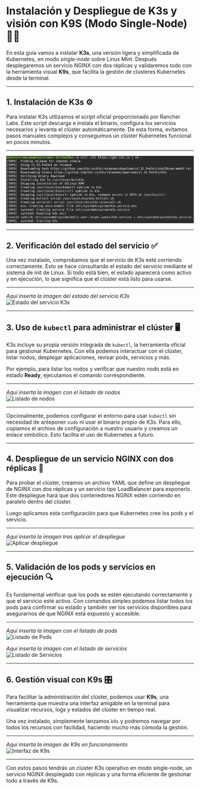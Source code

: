# Instalación y Despliegue de K3s y visión con K9S (Modo Single-Node) 🚀🐧

En esta guía vamos a instalar **K3s**, una versión ligera y simplificada de Kubernetes, en modo *single-node* sobre Linux Mint. Después desplegaremos un servicio NGINX con dos réplicas y validaremos todo con la herramienta visual **K9s**, que facilita la gestión de clústeres Kubernetes desde la terminal.

---

## 1. Instalación de K3s ⚙️

Para instalar K3s utilizamos el script oficial proporcionado por Rancher Labs. Este script descarga e instala el binario, configura los servicios necesarios y levanta el clúster automáticamente. De esta forma, evitamos pasos manuales complejos y conseguimos un clúster Kubernetes funcional en pocos minutos.

---
 
![K3S](https://github.com/marconajcoz/pps-1033563/raw/main/RA5/RA5_4/assets/images/1-InstalarK3S.PNG)

---

## 2. Verificación del estado del servicio ✅

Una vez instalado, comprobamos que el servicio de K3s esté corriendo correctamente. Esto se hace consultando el estado del servicio mediante el sistema de init de Linux. Si todo está bien, el estado aparecerá como activo y en ejecución, lo que significa que el clúster está listo para usarse.

---

*Aquí inserta la imagen del estado del servicio K3s*  
![Estado del servicio K3s](ruta/a/tu/imagen2.png)

---

## 3. Uso de `kubectl` para administrar el clúster 🖥️

K3s incluye su propia versión integrada de `kubectl`, la herramienta oficial para gestionar Kubernetes. Con ella podemos interactuar con el clúster, listar nodos, desplegar aplicaciones, revisar pods, servicios y más.

Por ejemplo, para listar los nodos y verificar que nuestro nodo está en estado **Ready**, ejecutamos el comando correspondiente.

---

*Aquí inserta la imagen con el listado de nodos*  
![Listado de nodos](ruta/a/tu/imagen3.png)

---

Opcionalmente, podemos configurar el entorno para usar `kubectl` sin necesidad de anteponer `sudo` ni usar el binario propio de K3s. Para ello, copiamos el archivo de configuración a nuestro usuario y creamos un enlace simbólico. Esto facilita el uso de Kubernetes a futuro.

---

## 4. Despliegue de un servicio NGINX con dos réplicas 🐳

Para probar el clúster, creamos un archivo YAML que define un despliegue de NGINX con dos réplicas y un servicio tipo LoadBalancer para exponerlo. Este despliegue hará que dos contenedores NGINX estén corriendo en paralelo dentro del clúster.

Luego aplicamos esta configuración para que Kubernetes cree los pods y el servicio.

---

*Aquí inserta la imagen tras aplicar el despliegue*  
![Aplicar despliegue](ruta/a/tu/imagen4.png)

---

## 5. Validación de los pods y servicios en ejecución 🔍

Es fundamental verificar que los pods se estén ejecutando correctamente y que el servicio esté activo. Con comandos simples podemos listar todos los pods para confirmar su estado y también ver los servicios disponibles para asegurarnos de que NGINX está expuesto y accesible.

---

*Aquí inserta la imagen con el listado de pods*  
![Listado de Pods](ruta/a/tu/imagen5.png)

*Aquí inserta la imagen con el listado de servicios*  
![Listado de Servicios](ruta/a/tu/imagen6.png)

---

## 6. Gestión visual con K9s 🎛️

Para facilitar la administración del clúster, podemos usar **K9s**, una herramienta que muestra una interfaz amigable en la terminal para visualizar recursos, logs y estados del clúster en tiempo real.

Una vez instalado, simplemente lanzamos `k9s` y podremos navegar por todos los recursos con facilidad, haciendo mucho más cómoda la gestión.

---

*Aquí inserta la imagen de K9s en funcionamiento*  
![Interfaz de K9s](ruta/a/tu/imagen7.png)

---

Con estos pasos tendrás un clúster K3s operativo en modo single-node, un servicio NGINX desplegado con réplicas y una forma eficiente de gestionar todo a través de K9s.
